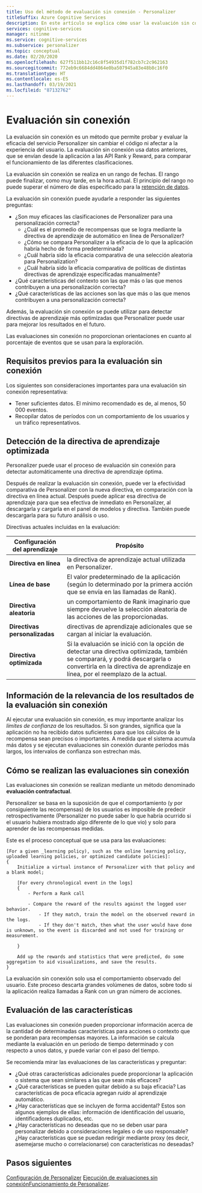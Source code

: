 ```yaml
---
title: Uso del método de evaluación sin conexión - Personalizer
titleSuffix: Azure Cognitive Services
description: En este artículo se explica cómo usar la evaluación sin conexión para medir la eficacia de la aplicación y analizar el bucle de aprendizaje.
services: cognitive-services
manager: nitinme
ms.service: cognitive-services
ms.subservice: personalizer
ms.topic: conceptual
ms.date: 02/20/2020
ms.openlocfilehash: 627f511bb12c16c8f54935d1f782cb7c2c962163
ms.sourcegitcommit: 772eb9c6684dd4864e0ba507945a83e48b8c16f0
ms.translationtype: HT
ms.contentlocale: es-ES
ms.lasthandoff: 03/19/2021
ms.locfileid: "87132762"
---
```

# <a name="offline-evaluation"></a>Evaluación sin conexión

La evaluación sin conexión es un método que permite probar y evaluar la eficacia del servicio Personalizer sin cambiar el código ni afectar a la experiencia del usuario. La evaluación sin conexión usa datos anteriores, que se envían desde la aplicación a las API Rank y Reward, para comparar el funcionamiento de las diferentes clasificaciones.

La evaluación sin conexión se realiza en un rango de fechas. El rango puede finalizar, como muy tarde, en la hora actual. El principio del rango no puede superar el número de días especificado para la [retención de datos](how-to-settings.md).

La evaluación sin conexión puede ayudarle a responder las siguientes preguntas:

* ¿Son muy eficaces las clasificaciones de Personalizer para una personalización correcta?
    * ¿Cuál es el promedio de recompensas que se logra mediante la directiva de aprendizaje de automático en línea de Personalizer?
    * ¿Cómo se compara Personalizer a la eficacia de lo que la aplicación habría hecho de forma predeterminada?
    * ¿Cuál habría sido la eficacia comparativa de una selección aleatoria para Personalization?
    * ¿Cuál habría sido la eficacia comparativa de políticas de distintas directivas de aprendizaje especificadas manualmente?
* ¿Qué características del contexto son las que más o las que menos contribuyen a una personalización correcta?
* ¿Qué características de las acciones son las que más o las que menos contribuyen a una personalización correcta?

Además, la evaluación sin conexión se puede utilizar para detectar directivas de aprendizaje más optimizadas que Personalizer puede usar para mejorar los resultados en el futuro.

Las evaluaciones sin conexión no proporcionan orientaciones en cuanto al porcentaje de eventos que se usan para la exploración.

## <a name="prerequisites-for-offline-evaluation"></a>Requisitos previos para la evaluación sin conexión

Los siguientes son consideraciones importantes para una evaluación sin conexión representativa:

* Tener suficientes datos. El mínimo recomendado es de, al menos, 50 000 eventos.
* Recopilar datos de períodos con un comportamiento de los usuarios y un tráfico representativos.

## <a name="discovering-the-optimized-learning-policy"></a>Detección de la directiva de aprendizaje optimizada

Personalizer puede usar el proceso de evaluación sin conexión para detectar automáticamente una directiva de aprendizaje óptima.

Después de realizar la evaluación sin conexión, puede ver la efectividad comparativa de Personalizer con la nueva directiva, en comparación con la directiva en línea actual. Después puede aplicar esa directiva de aprendizaje para que sea efectiva de inmediato en Personalizer, al descargarla y cargarla en el panel de modelos y directiva. También puede descargarla para su futuro análisis o uso.

Directivas actuales incluidas en la evaluación:

| Configuración del aprendizaje | Propósito|
|--|--|
|**Directiva en línea**| la directiva de aprendizaje actual utilizada en Personalizer. |
|**Línea de base**|El valor predeterminado de la aplicación (según lo determinado por la primera acción que se envía en las llamadas de Rank).|
|**Directiva aleatoria**|un comportamiento de Rank imaginario que siempre devuelve la selección aleatoria de las acciones de las proporcionadas.|
|**Directivas personalizadas**|directivas de aprendizaje adicionales que se cargan al iniciar la evaluación.|
|**Directiva optimizada**|Si la evaluación se inició con la opción de detectar una directiva optimizada, también se comparará, y podrá descargarla o convertirla en la directiva de aprendizaje en línea, por el reemplazo de la actual.|

## <a name="understanding-the-relevance-of-offline-evaluation-results"></a>Información de la relevancia de los resultados de la evaluación sin conexión

Al ejecutar una evaluación sin conexión, es muy importante analizar los _límites de confianza_ de los resultados. Si son grandes, significa que la aplicación no ha recibido datos suficientes para que los cálculos de la recompensa sean precisos o importantes. A medida que el sistema acumula más datos y se ejecutan evaluaciones sin conexión durante períodos más largos, los intervalos de confianza son estrechan más.

## <a name="how-offline-evaluations-are-done"></a>Cómo se realizan las evaluaciones sin conexión

Las evaluaciones sin conexión se realizan mediante un método denominado **evaluación contrafactual**.

Personalizer se basa en la suposición de que el comportamiento (y por consiguiente las recompensas) de los usuarios es imposible de predecir retrospectivamente (Personalizer no puede saber lo que habría ocurrido si el usuario hubiera mostrado algo diferente de lo que vio) y solo para aprender de las recompensas medidas.

Este es el proceso conceptual que se usa para las evaluaciones:

```
[For a given _learning policy), such as the online learning policy, uploaded learning policies, or optimized candidate policies]:
{
    Initialize a virtual instance of Personalizer with that policy and a blank model;

    [For every chronological event in the logs]
    {
        - Perform a Rank call

        - Compare the reward of the results against the logged user behavior.
            - If they match, train the model on the observed reward in the logs.
            - If they don't match, then what the user would have done is unknown, so the event is discarded and not used for training or measurement.

    }

    Add up the rewards and statistics that were predicted, do some aggregation to aid visualizations, and save the results.
}
```

La evaluación sin conexión solo usa el comportamiento observado del usuario. Este proceso descarta grandes volúmenes de datos, sobre todo si la aplicación realiza llamadas a Rank con un gran número de acciones.


## <a name="evaluation-of-features"></a>Evaluación de las características

Las evaluaciones sin conexión pueden proporcionar información acerca de la cantidad de determinadas características para acciones o contexto que se ponderan para recompensas mayores. La información se calcula mediante la evaluación en un período de tiempo determinado y con respecto a unos datos, y puede variar con el paso del tiempo.

Se recomienda mirar las evaluaciones de las características y preguntar:

* ¿Qué otras características adicionales puede proporcionar la aplicación o sistema que sean similares a las que sean más eficaces?
* ¿Qué características se pueden quitar debido a su baja eficacia? Las características de poca eficacia agregan _ruido_ al aprendizaje automático.
* ¿Hay características que se incluyen de forma accidental? Estos son algunos ejemplos de ellas: información de identificación del usuario, identificadores duplicados, etc.
* ¿Hay características no deseadas que no se deben usar para personalizar debido a consideraciones legales o de uso responsable? ¿Hay características que se puedan redirigir mediante proxy (es decir, asemejarse mucho o correlacionarse) con características no deseadas?


## <a name="next-steps"></a>Pasos siguientes

[Configuración de Personalizer](how-to-settings.md)
[Ejecución de evaluaciones sin conexión](how-to-offline-evaluation.md)[Funcionamiento de Personalizer](how-personalizer-works.md).
